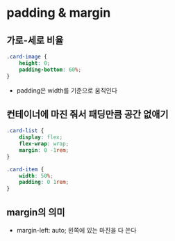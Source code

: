 # padding & margin

## 가로-세로 비율

```css
.card-image {
    height: 0;
    padding-bottom: 60%;
}
```

-   padding은 width를 기준으로 움직인다

## 컨테이너에 마진 줘서 패딩만큼 공간 없애기

```css
.card-list {
    display: flex;
    flex-wrap: wrap;
    margin: 0 -1rem;
}

.card-item {
    width: 50%;
    padding: 0 1rem;
}
```

## margin의 의미

-   margin-left: auto; 왼쪽에 있는 마진을 다 쓴다
